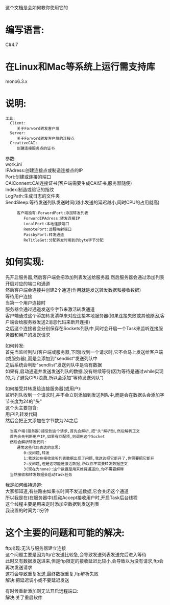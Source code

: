 这个文档是会如何教你使用它的

# 编写语言:
   C#4.7
# 在Linux和Mac等系统上运行需支持库
   mono6.3.x

# 说明:
    工具:  
      Client:  
         关于Forword转发客户端  
      Server:  
         关于Forword转发客户端的连接点  
      CreativeCAI:  
         创建连接服务点的证书  
   参数:  
      work.ini  
         IPAdress:创建连接点或制造连接点的IP  
         Port:创建或连接的端口  
         CAIConnent:CAI连接证书(客户端需要生成CAI证书,服务器随便)  
         Index:制造或验证的指纹  
         LogPath:生成日志的文件夹  
         SendSleep:等待发送列队发送时间(越小发送的延迟越小,同时CPU的占用就高)  
         
         客户端独有:ForwordPort:添加转发列表  
            ForwordIPAdress:转发连接IP  
            LocalPort:本地连接端口  
            RemotePort:远程映射端口  
            PassbyPort:转发通道  
            ReTitleGet:分配转发时用到的byte字节分配  
# 如何实现:
   先开启服务器,然后客户端会把添加列表发送给服务器,然后服务器会通过添加列表开启对应的端口和通道  
   然后客户端会连接并创建2个通道(作用就是发送转发数据和接收数据)  
   等待用户连接  
   当第一个用户连接时  
   服务器会通过通道发送空字节来激活转发通道  
   客户端通过这个添加转发清单来对应连接本地服务器(如果连接失败或其他原因,客户端会给服务器发送2消息代码来断开连接)  
   之后这个连接者会分别保存在Sockets列队中,同时会开启一个Task来监听连接服务器和用户的发送请求  
   
   
   如何转发:  
      首先当监听列队(客户端或服务器,下同)收到一个请求时,它不会马上发送给客户端(或服务器),而是会添加到"sendlist"发送列队中  
      之后系统会判断"sendlist"发送列队中是否有数据  
      如果有,启动通道并发送发送列队的数据,没有继续等待(因为等待是通过while实现的,为了避免CPU浪费,所以会添加"等待发送列队")  
   
   如何接受并转发给连接服务器(或用户):  
      监听列队收到一个请求时,并不会立刻添加到发送列队中,而是会在数据头会添加字节长度为24的"头"  
      这个头主要包含:  
         用户IP,转发代码  
      然后会把正文添加在字节数为24之后  
      
      当客户端(服务器)接受到这个请求,首先会解析,把"头"解析到,然后解析正文  
      首先会先判断用户IP,如果有匹配项,则调用这个Socket  
      然后会解析转发代码:  
         通常这些代码表达的意思:  
            0:没问题,转发  
            1:我这边在接收监听列表数据出现了问题,我这边把它断开了,你需要把它断开  
            2:没问题,但是这可能是激活数据,所以你不需要转发数据正文  
            3(现在为none):这个数据是用来维持通道的,你不需要解释  
      当然接收和转发数据会启动Task任务  
   我是如何维持通道:  
      大家都知道,有些路由如果长时间不发送数据,它会关闭这个通道  
      所以我是在(在服务器中)启动Accept接收用户时,开启Task后台线程  
      这个线程主要是用来定时添加空数据到发送列表  
      我设置的时间为:1分钟  
# 这个主要的问题和可能的解决:
   ftp出现:无法与服务器建立连接  
      这个问题主要是因为ftp它发送比较急,会导致发送列表发送完后进入等待  
      此时又有数据发送进来,但是ftp限定的接收延迟比较小,会导致以为没有请求,ftp会再次发送请求  
      这将会导致重复发送,最终数据重复,ftp解析失败  
   解决:把延迟调小或不要延迟发送  
   
   有时候重新添加则无法开启远程端口:  
   解决:关了重启软件  
